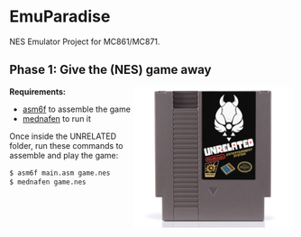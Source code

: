 # EmuParadise
NES Emulator Project for MC861/MC871.

## Phase 1: Give the (NES) game away
<img align = "right" src="misc/unrelated_cartridge.png" alt="What an awesome cartridge!" height="250" width="">

**Requirements:**

* [asm6f](https://github.com/freem/asm6f) to assemble the game
* [mednafen](https://mednafen.github.io/) to run it

Once inside the UNRELATED folder, run these commands to assemble and play the game:

```
$ asm6f main.asm game.nes
$ mednafen game.nes
```

